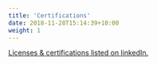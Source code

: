 ```yaml
---
title: 'Certifications'
date: 2018-11-28T15:14:39+10:00
weight: 1
---
```


[Licenses & certifications listed on linkedIn.](https://www.linkedin.com/in/mat%C4%9Bj-smy%C4%8Dka-7769b6214/details/certifications/)